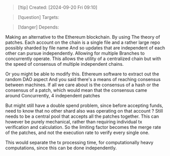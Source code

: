 
>[!tip] Created: [2024-09-20 Fri 09:10]

>[!question] Targets: 

>[!danger] Depends: 

Making an alternative to the Ethereum blockchain. By using The theory of patches. Each account on the chain is a single file and a rather large repo possibly sharded by file name And so updates that are independent of each other can pursue independently. Allowing for multiple Branches to concurrently operate. This allows the utility of a centralized chain but with the speed of consensus of multiple independent chains.

Or you might be able to modify this. Ethereum software to extract out the random DAO aspect And you said there's a means of reaching consensus between machines. If all we care about is the consensus of a hash or the consensus of a patch, which would mean that the consensus came around Concurrently, 4 independent patches

But might still have a double spend problem, since before accepting funds, need to know that no other shard also was operating on that account ?  Still needs to be a central pool that accepts all the patches together.  This can however be purely mechanical, rather than requiring individual tx verification and calculation.  So the limiting factor becomes the merge rate of the patches, and not the execution rate to verify every single one.

This would separate the tx processing time, for computationally heavy computations, since this can be done independently.